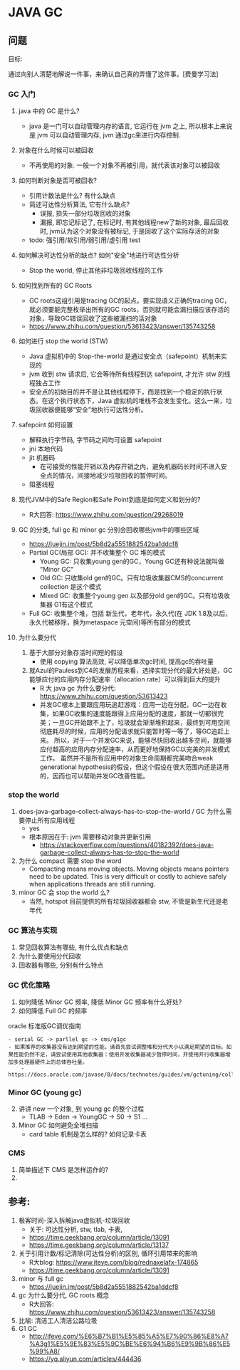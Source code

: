 # JAVA GC

## 问题

目标:

通过向别人清楚地解说一件事，来确认自己真的弄懂了这件事。[费曼学习法]

### GC 入门

1. java 中的 GC 是什么? 
	- java 是一门可以自动管理内存的语言, 它运行在 jvm 之上, 所以根本上来说是 jvm 可以自动管理内存, jvm 通过gc来进行内存控制. 
2. 对象在什么时候可以被回收
	- 不再使用的对象. 一般一个对象不再被引用，就代表该对象可以被回收
3. 如何判断对象是否可被回收?
	- 引用计数法是什么? 有什么缺点
	- 简述可达性分析算法, 它有什么缺点?
		- 误报, 损失一部分垃圾回收的对象
		- 漏报, 即忘记标记了, 在标记时, 有其他线程new了新的对象, 最后回收时, jvm认为这个对象没有被标记, 于是回收了这个实际存活的对象
	- todo: 强引用/软引用/弱引用/虚引用 test
4. 如何解决可达性分析的缺点? 如何"安全"地进行可达性分析
	- Stop the world, 停止其他非垃圾回收线程的工作

4. 如何找到所有的 GC Roots
	- GC roots这组引用是tracing GC的起点。要实现语义正确的tracing GC，就必须要能完整枚举出所有的GC roots，否则就可能会漏扫描应该存活的对象，导致GC错误回收了这些被漏扫的活对象
	- https://www.zhihu.com/question/53613423/answer/135743258

5. 如何进行 stop the world (STW)
	- Java 虚拟机中的 Stop-the-world 是通过安全点（safepoint）机制来实现的
	- jvm 收到 stw 请求后, 它会等待所有线程到达 safepoint, 才允许 stw 的线程独占工作
	- 安全点的初始目的并不是让其他线程停下，而是找到一个稳定的执行状态。在这个执行状态下，Java 虚拟机的堆栈不会发生变化。这么一来，垃圾回收器便能够“安全”地执行可达性分析。
6. safepoint 如何设置
	- 解释执行字节码, 字节码之间均可设置 safepoint
	- jni 本地代码
	- jit 机器码
		- 在可接受的性能开销以及内存开销之内，避免机器码长时间不进入安全点的情况，间接地减少垃圾回收的暂停时间。
	- 阻塞线程
7. 现代JVM中的Safe Region和Safe Point到底是如何定义和划分的?
	- R大回答: https://www.zhihu.com/question/29268019

8. GC 的分类, full gc 和 minor gc 分别会回收哪些jvm中的哪些区域
	- https://juejin.im/post/5b8d2a5551882542ba1ddcf8
	- Partial GC(局部 GC): 并不收集整个 GC 堆的模式
		- Young GC: 只收集young gen的GC，Young GC还有种说法就叫做 "Minor GC"
		- Old GC: 只收集old gen的GC。只有垃圾收集器CMS的concurrent collection 是这个模式
		- Mixed GC: 收集整个young gen 以及部分old gen的GC。只有垃圾收集器 G1有这个模式
	- Full GC: 收集整个堆，包括 新生代，老年代，永久代(在 JDK 1.8及以后，永久代被移除，换为metaspace 元空间)等所有部分的模式
8. 为什么要分代
	1. 基于大部分对象存活时间短的假设
		- 使用 copying 算法高效, 可以降低单次gc时间, 提高gc的吞吐量
	2. 就Azul的Pauless到C4的发展历程来看，选择实现分代的最大好处是，GC能够应付的应用内存分配速率（allocation rate）可以得到巨大的提升
		- R 大 java gc 为什么要分代: https://www.zhihu.com/question/53613423
		- 并发GC根本上要跟应用玩追赶游戏：应用一边在分配，GC一边在收集，如果GC收集的速度能跟得上应用分配的速度，那就一切都很完美；一旦GC开始跟不上了，垃圾就会渐渐堆积起来，最终到可用空间彻底耗尽的时候，应用的分配请求就只能暂时等一等了，等GC追赶上来。
		所以，对于一个并发GC来说，能够尽快回收出越多空间，就能够应付越高的应用内存分配速率，从而更好地保持GC以完美的并发模式工作。
		虽然并不是所有应用中的对象生命周期都完美吻合weak generational hypothesis的假设，但这个假设在很大范围内还是适用的，因而也可以帮助并发GC改善性能。

### stop the world

1. does-java-garbage-collect-always-has-to-stop-the-world / GC 为什么需要停止所有应用线程
	- yes
	- 根本原因在于: jvm 需要移动对象并更新引用
		- https://stackoverflow.com/questions/40182392/does-java-garbage-collect-always-has-to-stop-the-world
2. 为什么 compact 需要 stop the word
	- Compacting means moving objects. Moving objects means pointers need to be updated. This is very difficult or costly to achieve safely when applications threads are still running.
3. minor GC 会 stop the world 么?
	- 当然, hotspot 目前提供的所有垃圾回收器都会 stw, 不管是新生代还是老年代



### GC 算法与实现

1. 常见回收算法有哪些, 有什么优点和缺点
2. 为什么要使用分代回收
3. 回收器有哪些, 分别有什么特点

### GC 优化策略

1. 如何降低 Minor GC 频率, 降低 Minor GC 频率有什么好处?
2. 如何降低 Full GC 的频率

oracle 标准版GC调优指南

	- serial GC -> parllel gc -> cms/g1gc
	- 如果推荐的收集器没有达到期望的性能，请首先尝试调整堆和分代大小以满足期望的目标。如果性能仍然不足，请尝试使用其他收集器：使用并发收集器减少暂停时间，并使用并行收集器增加多处理器硬件上的总体吞吐量。
		- https://docs.oracle.com/javase/8/docs/technotes/guides/vm/gctuning/collectors.html#sthref27


### Minor GC (young gc)



2. 讲讲 new 一个对象, 到 young gc 的整个过程
	- TLAB -> Eden -> YoungGC -> S0 -> S1 ...
3. Minor GC 如何避免全堆扫描
	- card table 机制是怎么样的? 如何记录卡表



### CMS

1. 简单描述下 CMS 是怎样运作的?
2. 



## 参考:

1. 极客时间-深入拆解java虚拟机-垃圾回收
	- 关于: 可达性分析, stw, tlab, 卡表, 
	- https://time.geekbang.org/column/article/13091
	- https://time.geekbang.org/column/article/13137
2. 关于引用计数/标记清除(可达性分析)的区别, 循环引用带来的影响
	- R大blog: https://www.iteye.com/blog/rednaxelafx-174865
	- https://time.geekbang.org/column/article/13091
3. minor 与 full gc 
	- https://juejin.im/post/5b8d2a5551882542ba1ddcf8
4. gc 为什么要分代, GC roots 概念
	- R大回答: https://www.zhihu.com/question/53613423/answer/135743258
5. 比喻: 清洁工人清洁公路垃圾
6. G1 GC
	- http://ifeve.com/%E6%B7%B1%E5%85%A5%E7%90%86%E8%A7%A3g1%E5%9E%83%E5%9C%BE%E6%94%B6%E9%9B%86%E5%99%A8/
	- https://yq.aliyun.com/articles/444436



